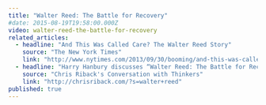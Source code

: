```yaml
---
title: "Walter Reed: The Battle for Recovery"
#date: 2015-08-19T19:58:00.000Z
video: walter-reed-the-battle-for-recovery
related_articles:
  - headline: "And This Was Called Care? The Walter Reed Story"
    source: "The New York Times"
    link: "http://www.nytimes.com/2013/09/30/booming/and-this-was-called-care-the-walter-reed-story.html?ref=booming&_r=0"
  - headline: "Harry Hanbury discusses “Walter Reed: The Battle for Recovery”"
    source: "Chris Riback's Conversation with Thinkers"
    link: "http://chrisriback.com/?s=walter+reed"
published: true
---
```


